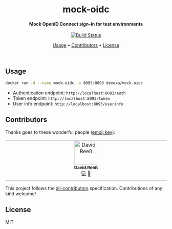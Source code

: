 <!-- Title -->
<h1 align="center">
  mock-oidc
</h1>

<!-- Description -->
<h4 align="center">
  Mock OpenID Connect sign-in for test environments
</h4>

<!-- Badges -->
<p align="center">
  <a href="https://github.com/devoxa/mock-oidc/actions?query=branch%3Amaster+workflow%3A%22Continuous+Integration%22">
    <img
      src="https://img.shields.io/github/actions/workflow/status/devoxa/mock-oidc/push.yml?branch=master&style=flat-square"
      alt="Build Status"
    />
  </a>
</p>

<!-- Quicklinks -->
<p align="center">
  <a href="#usage">Usage</a> •
  <a href="#contributors">Contributors</a> •
  <a href="#license">License</a>
</p>

<br>

## Usage

```bash
docker run -d --name mock-oidc -p 8093:8093 devoxa/mock-oidc
```

- Authentication endpoint: `http://localhost:8093/auth`
- Token endpoint: `http://localhost:8093/token`
- User info endpoint: `http://localhost:8093/userinfo`

## Contributors

Thanks goes to these wonderful people ([emoji key](https://allcontributors.org/docs/en/emoji-key)):

<!-- ALL-CONTRIBUTORS-LIST:START - Do not remove or modify this section -->
<!-- prettier-ignore-start -->
<!-- markdownlint-disable -->
<table>
  <tbody>
    <tr>
      <td align="center" valign="top" width="14.28%"><a href="https://www.david-reess.de"><img src="https://avatars3.githubusercontent.com/u/4615516?v=4?s=75" width="75px;" alt="David Reeß"/><br /><sub><b>David Reeß</b></sub></a><br /><a href="https://github.com/devoxa/mock-oidc/commits?author=queicherius" title="Code">💻</a> <a href="https://github.com/devoxa/mock-oidc/commits?author=queicherius" title="Documentation">📖</a></td>
    </tr>
  </tbody>
</table>

<!-- markdownlint-restore -->
<!-- prettier-ignore-end -->

<!-- ALL-CONTRIBUTORS-LIST:END -->

This project follows the [all-contributors](https://github.com/all-contributors/all-contributors)
specification. Contributions of any kind welcome!

## License

MIT

